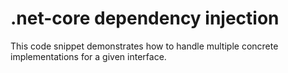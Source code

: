 # .net-core dependency injection

This code snippet demonstrates how to handle multiple concrete implementations for a given interface.